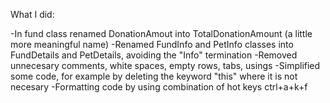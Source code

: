 What I did:

-In fund class renamed DonationAmout into TotalDonationAmount (a little more meaningful name)
-Renamed FundInfo and PetInfo classes into FundDetails and PetDetails, avoiding the "Info" termination
-Removed unnecesary comments, white spaces, empty rows, tabs, usings
-Simplified some code, for example by deleting the keyword "this" where it is not necesary
-Formatting code by using combination of hot keys ctrl+a+k+f
